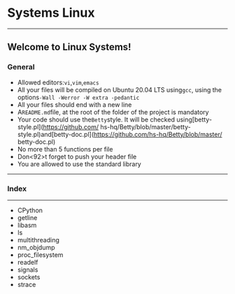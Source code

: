 # Systems Linux
----

## Welcome to Linux Systems!

### General

* Allowed editors:`vi`,`vim`,`emacs`
* All your files will be compiled on Ubuntu 20.04 LTS using`gcc`, using the options`-Wall -Werror -W
extra -pedantic`
* All your files should end with a new line
* A`README.md`file, at the root of the folder of the project is mandatory
* Your code should use the`Betty`style. It will be checked using[betty-style.pl](https://github.com/
hs-hq/Betty/blob/master/betty-style.pl)and[betty-doc.pl](https://github.com/hs-hq/Betty/blob/master/
betty-doc.pl)
* No more than 5 functions per file
* Don<92>t forget to push your header file
* You are allowed to use the standard library

---
### Index
---
- CPython
- getline
- libasm
- ls
- multithreading
- nm_objdump
- proc_filesystem
- readelf
- signals
- sockets
- strace

